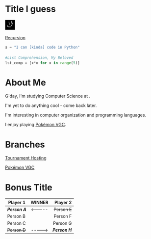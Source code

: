 Title I guess
=============

![Tim](OurHolyLordAndSavior.png)

[Recursion](https://ShackWoods.github.io)

```python
s = "I can [kinda] code in Python"

#List Comprehension, My Beloved
lst_comp = [x*x for x in range(5)]
```

# About Me

G'day, I'm <CANNOT FIND NAME> studying Computer Science at <CANNOT FIND INSTITUTE>.

I'm yet to do anything cool - come back later.

I'm interesting in computer organization and programming languages.

I enjoy playing [Pokémon VGC](https://shackwoods.github.io/PKMN/VGC/).

# Branches
[Tournament Hosting](https://shackwoods.github.io/Tournaments/)

[Pokémon VGC](https://shackwoods.github.io/PKMN/VGC/)

Bonus Title
===========

| **Player 1** | **WINNER** | **Player 2** |
|---|:---:|---:|
| ***Person A*** | <----- | ~~Person E~~ |
| Person B |  | Person F |
| Person C |  | Person G |
| ~~Person D~~ | -----> | ***Person H*** |
